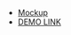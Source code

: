 - [Mockup](https://www.figma.com/file/5jdcVOv7NiA0l0HGfqEyHC/%E2%84%9611-(kickstarter)-(Copy)?node-id=0%3A1/)
- [DEMO LINK](https://Elena-brv.github.io/Kikcstarter_landing/)

